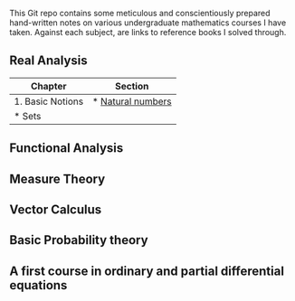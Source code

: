 This Git repo contains some meticulous and conscientiously prepared hand-written notes on various undergraduate mathematics courses I have taken. Against each subject, are links to reference books I solved through.

## Real Analysis

| Chapter | Section |
| --- | --- |
| 1. Basic Notions  | * [Natural numbers](https://github.com/quantophile/math/blob/master/Real%20Analysis/01-1-natural_numbers.pdf) 
                      * Sets                                                                                                             |

## Functional Analysis
## Measure Theory
## Vector Calculus
## Basic Probability theory
## A first course in ordinary and partial differential equations
